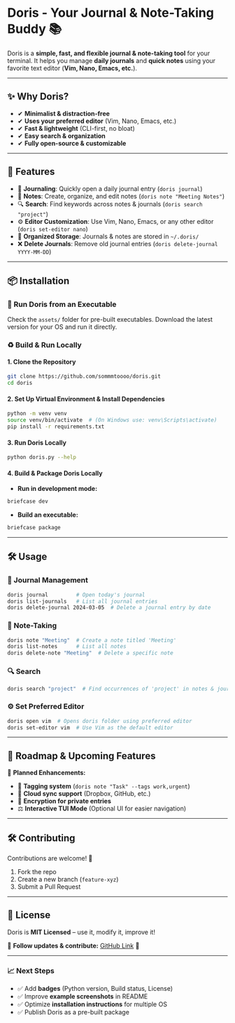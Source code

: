 # Doris - Your Journal & Note-Taking Buddy 📚

Doris is a **simple, fast, and flexible journal & note-taking tool** for your terminal.
It helps you manage **daily journals** and **quick notes** using your favorite text editor (**Vim, Nano, Emacs, etc.**).

---

## ✨ Why Doris?

- ✔ **Minimalist & distraction-free**
- ✔ **Uses your preferred editor** (Vim, Nano, Emacs, etc.)
- ✔ **Fast & lightweight** (CLI-first, no bloat)
- ✔ **Easy search & organization**
- ✔ **Fully open-source & customizable**

---

## 🚀 Features

- 📄 **Journaling**: Quickly open a daily journal entry (`doris journal`)
- 📝 **Notes**: Create, organize, and edit notes (`doris note "Meeting Notes"`)
- 🔍 **Search**: Find keywords across notes & journals (`doris search "project"`)
- ⚙ **Editor Customization**: Use Vim, Nano, Emacs, or any other editor (`doris set-editor nano`)
- 📂 **Organized Storage**: Journals & notes are stored in `~/.doris/`
- ❌ **Delete Journals**: Remove old journal entries (`doris delete-journal YYYY-MM-DD`)

---

## 📦 Installation

### **🔢 Run Doris from an Executable**

Check the `assets/` folder for pre-built executables. Download the latest version for your OS and run it directly.

### **♻ Build & Run Locally**

#### **1. Clone the Repository**

```bash
git clone https://github.com/sommmtoooo/doris.git
cd doris
```

#### **2. Set Up Virtual Environment & Install Dependencies**

```bash
python -m venv venv
source venv/bin/activate  # (On Windows use: venv\Scripts\activate)
pip install -r requirements.txt
```

#### **3. Run Doris Locally**

```bash
python doris.py --help
```

#### **4. Build & Package Doris Locally**

- **Run in development mode:**

```bash
briefcase dev
```

- **Build an executable:**

```bash
briefcase package
```

---

## 🛠 Usage

### **📄 Journal Management**

```bash
doris journal         # Open today's journal
doris list-journals   # List all journal entries
doris delete-journal 2024-03-05  # Delete a journal entry by date
```

### **📝 Note-Taking**

```bash
doris note "Meeting"  # Create a note titled 'Meeting'
doris list-notes      # List all notes
doris delete-note "Meeting"  # Delete a specific note
```

### **🔍 Search**

```bash
doris search "project"  # Find occurrences of 'project' in notes & journals
```

### **⚙ Set Preferred Editor**

```bash
doris open vim  # Opens doris folder using preferred editor
doris set-editor vim  # Use Vim as the default editor
```

---

## 💌 Roadmap & Upcoming Features

🚀 **Planned Enhancements:**

- 🎯 **Tagging system** (`doris note "Task" --tags work,urgent`)
- 🔄 **Cloud sync support** (Dropbox, GitHub, etc.)
- 🔐 **Encryption for private entries**
- ⚖ **Interactive TUI Mode** (Optional UI for easier navigation)

---

## 🛠 Contributing

Contributions are welcome! 🎉

1. Fork the repo
2. Create a new branch (`feature-xyz`)
3. Submit a Pull Request

---

## 📝 License

Doris is **MIT Licensed** – use it, modify it, improve it!

📢 **Follow updates & contribute:** [GitHub Link](https://github.com/sommmtoooo/doris.git) 🚀

---

### 📈 Next Steps

- ✅ Add **badges** (Python version, Build status, License)
- ✅ Improve **example screenshots** in README
- ✅ Optimize **installation instructions** for multiple OS
- ✅ Publish Doris as a pre-built package